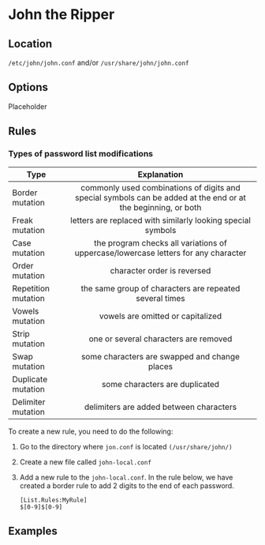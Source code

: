 # John the Ripper

## Location

``/etc/john/john.conf`` and/or ``/usr/share/john/john.conf``

## Options

Placeholder

## Rules

### Types of password list modifications

| Type | Explanation|
|------|:----------:|
| Border mutation | commonly used combinations of digits and special symbols can be added at the end or at the beginning, or both |
| Freak mutation | letters are replaced with similarly looking special symbols |
| Case mutation | the program checks all variations of uppercase/lowercase letters for any character |
| Order mutation | character order is reversed |
| Repetition mutation | the same group of characters are repeated several times |
| Vowels mutation | vowels are omitted or capitalized |
| Strip mutation | one or several characters are removed |
| Swap mutation | some characters are swapped and change places |
| Duplicate mutation | some characters are duplicated |
| Delimiter mutation | delimiters are added between characters |


To create a new rule, you need to do the following:

1. Go to the directory where ``jon.conf`` is located ``(/usr/share/john/)``
2. Create a new file called ``john-local.conf``
3. Add a new rule to the ``john-local.conf``. In the rule below, we have created a border rule to add 2 digits to the end of each password.

    ```
    [List.Rules:MyRule]
    $[0-9]$[0-9]
    ```
## Examples

`` ``
